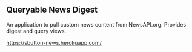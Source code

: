 ## Queryable News Digest

An application to pull custom news content from NewsAPI.org. Provides digest and query views.

https://sbutton-news.herokuapp.com/
